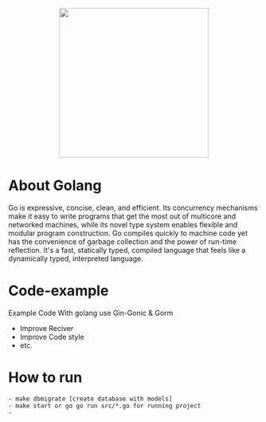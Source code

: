 <p align="center"><img src="https://golang.org/lib/godoc/images/go-logo-blue.svg" width="300"></p>

# About Golang
Go is expressive, concise, clean, and efficient. Its concurrency mechanisms make it easy to write programs that get the most out of multicore and networked machines, while its novel type system enables flexible and modular program construction. Go compiles quickly to machine code yet has the convenience of garbage collection and the power of run-time reflection. It's a fast, statically typed, compiled language that feels like a dynamically typed, interpreted language.

# Code-example
Example Code With golang use Gin-Gonic & Gorm  
- Improve Reciver
- Improve Code style
- etc. 

# How to run

    - make dbmigrate [create database with models]
    - make start or go go run src/*.go for running project
    - 